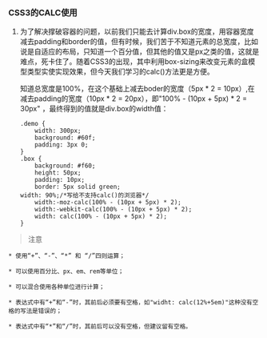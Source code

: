 ### CSS3的CALC使用

1. 为了解决撑破容器的问题，以前我们只能去计算div.box的宽度，用容器宽度减去padding和border的值，但有时候，我们苦于不知道元素的总宽度，比如说是自适应的布局，只知道一个百分值，但其他的值又是px之类的值，这就是难点，死卡住了。随着CSS3的出现，其中利用box-sizing来改变元素的盒模型类型实使实现效果，但今天我们学习的calc()方法更是方便。

   知道总宽度是100%，在这个基础上减去boder的宽度（5px * 2 = 10px）,在减去padding的宽度（10px * 2 = 20px），即"100% - (10px + 5px) * 2 = 30px" ，最终得到的值就是div.box的width值：

    ```
    .demo {
    	width: 300px;
    	background: #60f;
    	padding: 3px 0;
    }
    .box {
    	background: #f60;
    	height: 50px;
    	padding: 10px;
    	border: 5px solid green;
    width: 90%;/*写给不支持calc()的浏览器*/
    	width:-moz-calc(100% - (10px + 5px) * 2);
    	width:-webkit-calc(100% - (10px + 5px) * 2);
    	width: calc(100% - (10px + 5px) * 2);
    }
    ```

> 注意

    * 使用“+”、“-”、“*” 和 “/”四则运算；

    * 可以使用百分比、px、em、rem等单位；

    * 可以混合使用各种单位进行计算；

    * 表达式中有“+”和“-”时，其前后必须要有空格，如"widht: calc(12%+5em)"这种没有空格的写法是错误的；

    * 表达式中有“*”和“/”时，其前后可以没有空格，但建议留有空格。
